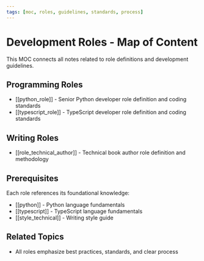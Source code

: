 ```yaml
---
tags: [moc, roles, guidelines, standards, process]
---
```


# Development Roles - Map of Content

This MOC connects all notes related to role definitions and development guidelines.

## Programming Roles

- [[python_role]] - Senior Python developer role definition and coding standards
- [[typescript_role]] - TypeScript developer role definition and coding standards

## Writing Roles

- [[role_technical_author]] - Technical book author role definition and methodology

## Prerequisites

Each role references its foundational knowledge:
- [[python]] - Python language fundamentals
- [[typescript]] - TypeScript language fundamentals
- [[style_technical]] - Writing style guide

## Related Topics

- All roles emphasize best practices, standards, and clear process
